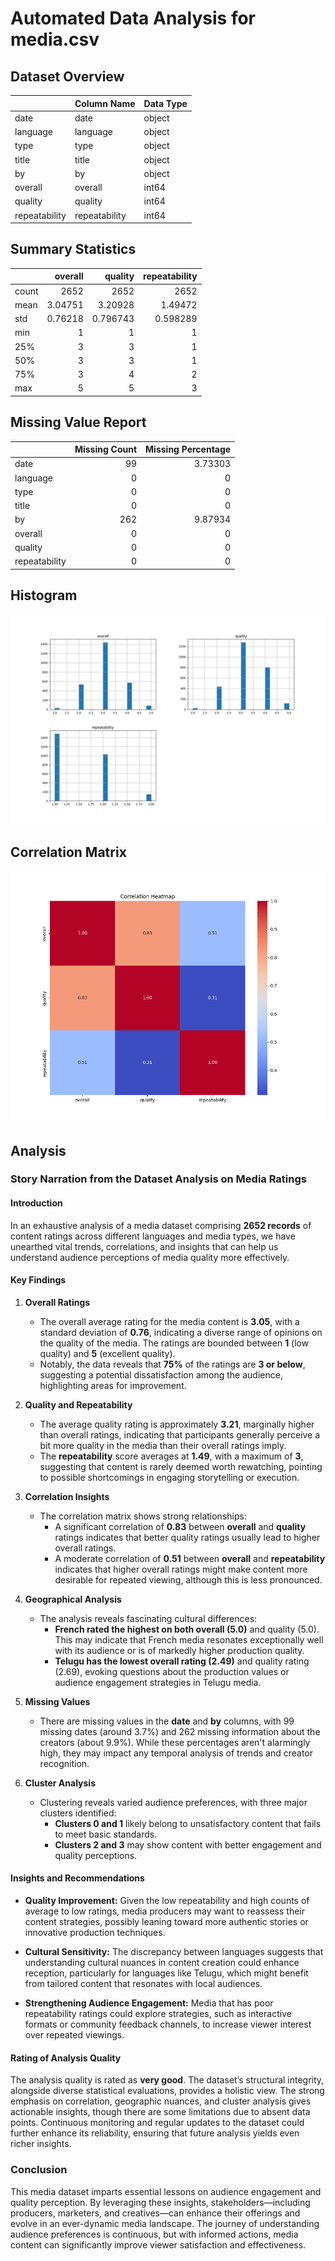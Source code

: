 # Automated Data Analysis for media.csv

## Dataset Overview
|               | Column Name   | Data Type   |
|:--------------|:--------------|:------------|
| date          | date          | object      |
| language      | language      | object      |
| type          | type          | object      |
| title         | title         | object      |
| by            | by            | object      |
| overall       | overall       | int64       |
| quality       | quality       | int64       |
| repeatability | repeatability | int64       |
## Summary Statistics
|       |    overall |     quality |   repeatability |
|:------|-----------:|------------:|----------------:|
| count | 2652       | 2652        |     2652        |
| mean  |    3.04751 |    3.20928  |        1.49472  |
| std   |    0.76218 |    0.796743 |        0.598289 |
| min   |    1       |    1        |        1        |
| 25%   |    3       |    3        |        1        |
| 50%   |    3       |    3        |        1        |
| 75%   |    3       |    4        |        2        |
| max   |    5       |    5        |        3        |

 ## Missing Value Report
|               |   Missing Count |   Missing Percentage |
|:--------------|----------------:|---------------------:|
| date          |              99 |              3.73303 |
| language      |               0 |              0       |
| type          |               0 |              0       |
| title         |               0 |              0       |
| by            |             262 |              9.87934 |
| overall       |               0 |              0       |
| quality       |               0 |              0       |
| repeatability |               0 |              0       |

## Histogram



![Histogram](histogram.png)

## Correlation Matrix


![Correlation Matrix](correlation_heatmap.png)

## Analysis
### Story Narration from the Dataset Analysis on Media Ratings

#### Introduction
In an exhaustive analysis of a media dataset comprising **2652 records** of content ratings across different languages and media types, we have unearthed vital trends, correlations, and insights that can help us understand audience perceptions of media quality more effectively.

#### Key Findings

1. **Overall Ratings**
   - The overall average rating for the media content is **3.05**, with a standard deviation of **0.76**, indicating a diverse range of opinions on the quality of the media. The ratings are bounded between **1** (low quality) and **5** (excellent quality).
   - Notably, the data reveals that **75%** of the ratings are **3 or below**, suggesting a potential dissatisfaction among the audience, highlighting areas for improvement.

2. **Quality and Repeatability**
   - The average quality rating is approximately **3.21**, marginally higher than overall ratings, indicating that participants generally perceive a bit more quality in the media than their overall ratings imply.
   - The **repeatability** score averages at **1.49**, with a maximum of **3**, suggesting that content is rarely deemed worth rewatching, pointing to possible shortcomings in engaging storytelling or execution.

3. **Correlation Insights**
   - The correlation matrix shows strong relationships:
     - A significant correlation of **0.83** between **overall** and **quality** ratings indicates that better quality ratings usually lead to higher overall ratings.
     - A moderate correlation of **0.51** between **overall** and **repeatability** indicates that higher overall ratings might make content more desirable for repeated viewing, although this is less pronounced.

4. **Geographical Analysis**
   - The analysis reveals fascinating cultural differences:
     - **French rated the highest on both overall (5.0)** and quality (5.0). This may indicate that French media resonates exceptionally well with its audience or is of markedly higher production quality.
     - **Telugu has the lowest overall rating (2.49)** and quality rating (2.69), evoking questions about the production values or audience engagement strategies in Telugu media.

5. **Missing Values**
   - There are missing values in the **date** and **by** columns, with 99 missing dates (around 3.7%) and 262 missing information about the creators (about 9.9%). While these percentages aren't alarmingly high, they may impact any temporal analysis of trends and creator recognition.

6. **Cluster Analysis**
   - Clustering reveals varied audience preferences, with three major clusters identified:
     - **Clusters 0 and 1** likely belong to unsatisfactory content that fails to meet basic standards.
     - **Clusters 2 and 3** may show content with better engagement and quality perceptions.

#### Insights and Recommendations

- **Quality Improvement:** Given the low repeatability and high counts of average to low ratings, media producers may want to reassess their content strategies, possibly leaning toward more authentic stories or innovative production techniques.
  
- **Cultural Sensitivity:** The discrepancy between languages suggests that understanding cultural nuances in content creation could enhance reception, particularly for languages like Telugu, which might benefit from tailored content that resonates with local audiences.

- **Strengthening Audience Engagement:** Media that has poor repeatability ratings could explore strategies, such as interactive formats or community feedback channels, to increase viewer interest over repeated viewings.

#### Rating of Analysis Quality
The analysis quality is rated as **very good**. The dataset’s structural integrity, alongside diverse statistical evaluations, provides a holistic view. The strong emphasis on correlation, geographic nuances, and cluster analysis gives actionable insights, though there are some limitations due to absent data points. Continuous monitoring and regular updates to the dataset could further enhance its reliability, ensuring that future analysis yields even richer insights.

### Conclusion
This media dataset imparts essential lessons on audience engagement and quality perception. By leveraging these insights, stakeholders—including producers, marketers, and creatives—can enhance their offerings and evolve in an ever-dynamic media landscape. The journey of understanding audience preferences is continuous, but with informed actions, media content can significantly improve viewer satisfaction and effectiveness.